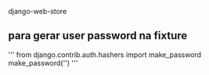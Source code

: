 django-web-store
## para gerar user password na fixture
'''
from django.contrib.auth.hashers import make_password
make_password('<password>')
'''